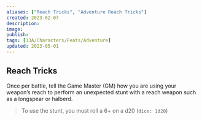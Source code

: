 ```yaml
---
aliases: ["Reach Tricks", "Adventure Reach Tricks"]
created: 2023-02-07
description: 
image: 
publish: 
tags: [13A/Characters/Feats/Adventure]
updated: 2023-05-01
---
```


## Reach Tricks

Once per battle, tell the Game Master (GM) how you are using your weapon’s reach to perform an unexpected stunt with a reach weapon such as a longspear or halberd.

>To use the stunt, you must roll a 6+ on a d20 (`dice: 1d20`)
